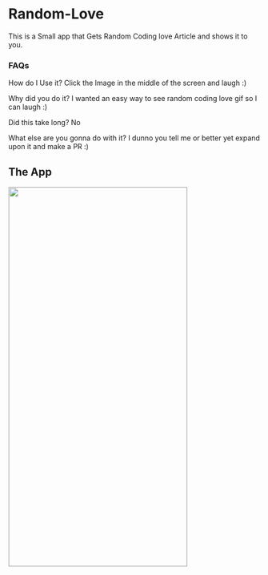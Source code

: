 # Random-Love
This is a Small app that Gets Random Coding love Article and shows it to you.

### FAQs
How do I Use it?
Click the Image in the middle of the screen and laugh :)

Why did you do it?
I wanted an easy way to see random coding love gif so I can laugh :)

Did this take long?
No

What else are you gonna do with it?
I dunno you tell me or better yet expand upon it and make a PR :)

## The App 
<img src="https://github.com/adfleshner/Random-Love/blob/main/art/wasted.gif?raw=true"
style="object-fit:cover;
width:356px;
height:756px;
border: solid 1px #CCC"/>